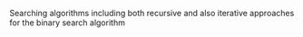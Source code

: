 Searching algorithms including both recursive and also iterative approaches for the binary search algorithm
